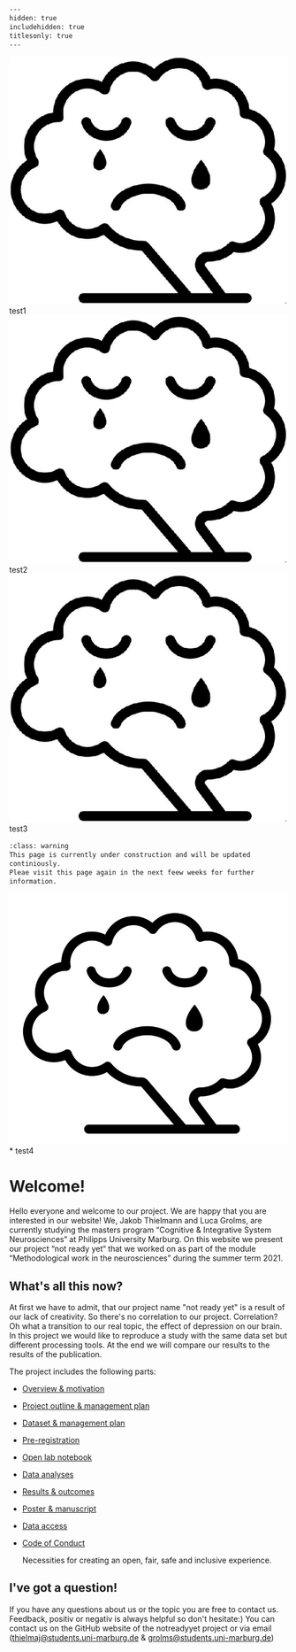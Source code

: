 
```{toctree}
---
hidden: true
includehidden: true
titlesonly: true
---
```
![Effects of Depression on Brain Activity](https://github.com/Jakob236/notreadyyet/blob/838aa803a1a1cacb7804e2d1f378ce82b67a2948/depbrain.png)
test1
![permalink](https://github.com/Jakob236/notreadyyet/blob/0c2726bb9b64a4d9d1a0df0465fec2974a77b454/depbrain.png)
test2
![Bildadresse](https://github.com/Jakob236/notreadyyet/blob/master/depbrain.png?raw=true)
test3
```{admonition} About the content of this Jupyter Book
:class: warning
This page is currently under construction and will be updated continiously.
Pleae visit this page again in the next feew weeks for further information.
```
**![Effects of Depression on Brain Activity](https://github.com/Jakob236/notreadyyet/blob/838aa803a1a1cacb7804e2d1f378ce82b67a2948/DepressionBrain.PNG?raw=true)***
test4
# Welcome!

Hello everyone and welcome to our project. We are happy that you are interested in our website!
We, Jakob Thielmann and Luca Grolms, are currently studying the masters program “Cognitive & Integrative System Neurosciences“ at Philipps University Marburg. On this website we present our project “not ready yet“ that we worked on as part of the module “Methodological work in the neurosciences” during the summer term 2021.
  

## What's all this now?

At first we have to admit, that our project name "not ready yet" is a result of our lack of creativity. So there's no correlation to our project. 
Correlation? Oh what a transition to our real topic, the effect of depression on our brain. In this project we would like to reproduce a study with the same data set but different processing tools. At the end we will compare our results to the results of the publication.


The project includes the following parts:

* [Overview & motivation]()


* [Project outline & management plan]()


* [Dataset & management plan]()


* [Pre-registration]()


* [Open lab notebook]()
 
      
* [Data analyses]()

   
* [Results & outcomes]()


* [Poster & manuscript]()


* [Data access]()


* [Code of Conduct](https://g0rella.github.io/gorella_overview/CoC.html)

   Necessities for creating an open, fair, safe and inclusive experience.

## I've got a question!

If you have any questions about us or the topic you are free to contact us. Feedback, positiv or negativ is always helpful so don't hesitate:) You can contact us on the GitHub website of the notreadyyet project or via email (thielmaj@students.uni-marburg.de & grolms@students.uni-marburg.de)
